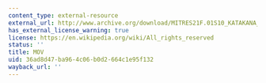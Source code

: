 ```yaml
---
content_type: external-resource
external_url: http://www.archive.org/download/MITRES21F.01S10_KATAKANA_EXERCISES/4a3.mov
has_external_license_warning: true
license: https://en.wikipedia.org/wiki/All_rights_reserved
status: ''
title: MOV
uid: 36ad8d47-ba96-4c06-b0d2-664c1e95f132
wayback_url: ''
---
```

